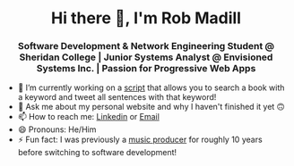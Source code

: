 <h1 align="center"> Hi there 👋, I'm Rob Madill</h1>
<h3 align="center">Software Development & Network Engineering Student @ Sheridan College | Junior Systems Analyst @ Envisioned Systems Inc. | Passion for Progressive Web Apps</h3>

- 🔭 I’m currently working on a [script](https://github.com/RobMadill/Read4Public) that allows you to search a book with a keyword and tweet all sentences with that keyword! 
- 💬 Ask me about my personal website and why I haven't finished it yet 🙃
- 📫 How to reach me: [Linkedin](https://www.linkedin.com/in/robert-madill/) or [Email](robertmadill17@gmail.com)
- 😄 Pronouns: He/Him
- ⚡ Fun fact: I was previously a [music producer](https://soundcloud.com/robmadill) for roughly 10 years before switching to software development!

<!--
**RobMadill/RobMadill** is a ✨ _special_ ✨ repository because its `README.md` (this file) appears on your GitHub profile.

Here are some ideas to get you started:

- 🔭 I’m currently working on ...
- 🌱 I’m currently learning ...
- 👯 I’m looking to collaborate on ...
- 🤔 I’m looking for help with ...
- 💬 Ask me about ...
- 📫 How to reach me: ...
- 😄 Pronouns: ...
- ⚡ Fun fact: ...
-->
